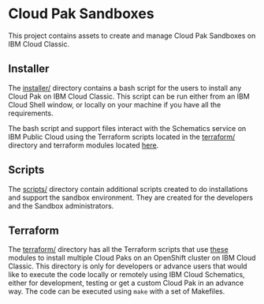 # Cloud Pak Sandboxes

This project contains assets to create and manage Cloud Pak Sandboxes on IBM Cloud Classic.

## Installer

The [installer/](./installer) directory contains a bash script for the users to install any Cloud Pak on IBM Cloud Classic. This script can be run either from an IBM Cloud Shell window, or locally on your machine if you have all the requirements.

The bash script and support files interact with the Schematics service on IBM Public Cloud using the Terraform scripts located in the [terraform/](./terraform) directory and terraform modules located [here](https://github.com/ibm-hcbt/terraform-ibm-cloud-pak).

## Scripts

The [scripts/](./scripts) directory contain additional scripts created to do installations and support the sandbox environment. They are created for the developers and the Sandbox administrators.

## Terraform

The [terraform/](./terraform) directory has all the Terraform scripts that use [these](https://github.com/ibm-hcbt/terraform-ibm-cloud-pak) modules to install multiple Cloud Paks on an OpenShift cluster on IBM Cloud Classic. This directory is only for developers or advance users that would like to execute the code locally or remotely using IBM Cloud Schematics, either for development, testing or get a custom Cloud Pak in an advance way. The code can be executed using `make` with a set of Makefiles.
